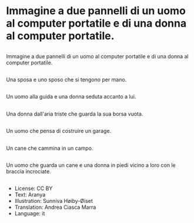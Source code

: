 # Immagine a due pannelli di un uomo al computer portatile e di una donna al computer portatile.

##
Immagine a due pannelli di un uomo al computer portatile e di una donna al computer portatile.

##
Una sposa e uno sposo che si tengono per mano.

##
Un uomo alla guida e una donna seduta accanto a lui.

##
Una donna dall'aria triste che guarda la sua borsa vuota.

##
Un uomo che pensa di costruire un garage.

##
Un cane che cammina in un campo.

##
Un uomo che guarda un cane e una donna in piedi vicino a loro con le braccia incrociate.

##
* License: CC BY
* Text: Aranya
* Illustration: Sunniva Høiby-Øiset
* Translation: Andrea Ciasca Marra
* Language: it
